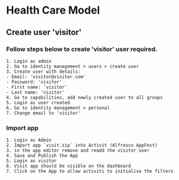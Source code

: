 # Health Care Model

## Create user 'visitor'

### Follow steps below to create 'visitor' user required.

    1. Login as admin
    2. Go to identity management > users > create user 
    3. Create user with details: 
    - Email: 'visitor@visitor.com'
    - Password: 'visitor'
    - First name: 'visitor'
    - Last name: 'visitor'
    4. Go to capabilities, add newly created user to all groups
    5. Login as user created
    6. Go to identity management > personal 
    7. Change email to 'visitor' 

### Import app 
    1. Login as Admin
    2. Import app `visit.zip` into Activit (Alfresco AppFest)
    3. in the app editor remove and readd the visitor user
    4. Save and Publish the App
    5. Login as visitor
    6. Visit app should be visible on the dashboard
    7. Click on the App to allow activiti to initialise the filters
